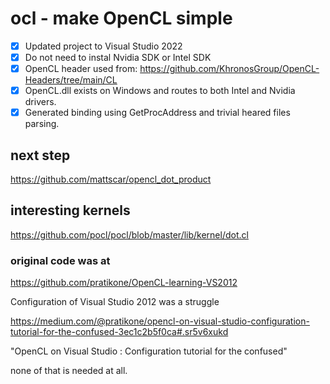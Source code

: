 # ocl - make OpenCL simple

- [x] Updated project to Visual Studio 2022
- [x] Do not need to instal Nvidia SDK or Intel SDK
- [x] OpenCL header used from: 
   https://github.com/KhronosGroup/OpenCL-Headers/tree/main/CL
- [x] OpenCL.dll exists on Windows and routes to both Intel and Nvidia drivers.
- [x] Generated binding using GetProcAddress and trivial heared files parsing.

## next step
https://github.com/mattscar/opencl_dot_product

## interesting kernels

https://github.com/pocl/pocl/blob/master/lib/kernel/dot.cl

### original code was at
https://github.com/pratikone/OpenCL-learning-VS2012

Configuration of Visual Studio 2012 was a struggle

https://medium.com/@pratikone/opencl-on-visual-studio-configuration-tutorial-for-the-confused-3ec1c2b5f0ca#.sr5v6xukd

"OpenCL on Visual Studio : Configuration tutorial for the confused"

none of that is needed at all.
